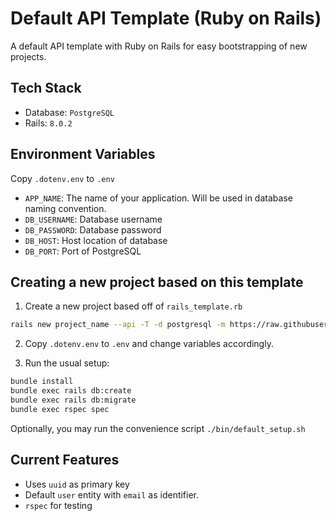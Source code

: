 # Default API Template (Ruby on Rails)

A default API template with Ruby on Rails for easy bootstrapping of new projects.

## Tech Stack

* Database: `PostgreSQL`
* Rails: `8.0.2`

## Environment Variables

Copy `.dotenv.env` to `.env`

* `APP_NAME`: The name of your application. Will be used in database naming convention.
* `DB_USERNAME`: Database username
* `DB_PASSWORD`: Database password
* `DB_HOST`: Host location of database
* `DB_PORT`: Port of PostgreSQL

## Creating a new project based on this template

1. Create a new project based off of `rails_template.rb`

```bash
rails new project_name --api -T -d postgresql -m https://raw.githubusercontent.com/cloudband-solutions/default_api/refs/heads/master/rails_template.rb
```

2. Copy `.dotenv.env` to `.env` and change variables accordingly.

3. Run the usual setup:

```bash
bundle install
bundle exec rails db:create
bundle exec rails db:migrate
bundle exec rspec spec
```

Optionally, you may run the convenience script `./bin/default_setup.sh`

## Current Features

* Uses `uuid` as primary key
* Default `user` entity with `email` as identifier.
* `rspec` for testing
